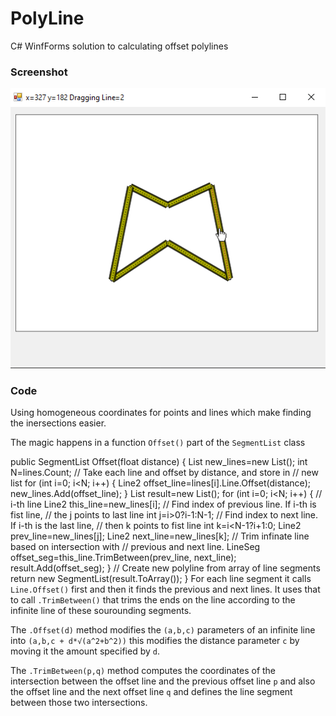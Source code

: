 # PolyLine

C# WinfForms solution to calculating offset polylines

### Screenshot

![scr](screenshot.png)

### Code

Using homogeneous coordinates for points and lines which make finding the inersections easier.

The magic happens in a function `Offset()` part of the `SegmentList` class

public SegmentList Offset(float distance)
{
    List<Line2> new_lines=new List<Line2>();
    int N=lines.Count;
    // Take each line and offset by distance, and store in
    // new list
    for (int i=0; i<N; i++)
    {
        Line2 offset_line=lines[i].Line.Offset(distance);
        new_lines.Add(offset_line);
    }
    List<LineSeg> result=new List<LineSeg>();
    for (int i=0; i<N; i++)
    {
        // i-th line
        Line2 this_line=new_lines[i];
        // Find index of previous line. If i-th is fist line,
        // the j points to last line
        int j=i>0?i-1:N-1;
        // Find index to next line. If i-th is the last line,
        // then k points to fist line
        int k=i<N-1?i+1:0;
        Line2 prev_line=new_lines[j];
        Line2 next_line=new_lines[k];
        // Trim infinate line based on intersection with
        // previous and next line.
        LineSeg offset_seg=this_line.TrimBetween(prev_line, next_line);
        result.Add(offset_seg);
    }
    // Create new polyline from array of line segments
    return new SegmentList(result.ToArray());
}
For each line segment it calls `Line.Offset()` first and then it finds the previous and next lines. It uses that to call `.TrimBetween()` that trims the ends on the line according to the infinite line of these sourounding segments.

The `.Offset(d)` method modifies the `(a,b,c)` parameters of an infinite line into `(a,b,c + d*√(a^2+b^2))` this modifies the distance parameter `c` by moving it the amount specified by `d`.

The `.TrimBetween(p,q)` method computes the coordinates of the intersection between the offset line and the previous offset line `p` and also the offset line and the next offset line `q` and defines the line segment between those two intersections.
